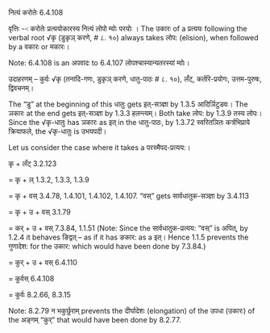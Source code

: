 

 नित्यं करोतेः 6.4.108 


वृत्तिः --ः करोतेः प्रत्‍ययोकारस्‍य नित्‍यं लोपो म्‍वोः परयोः । The उकारः of a प्रत्ययः following the verbal root √कृ (डुकृञ् करणे, # ८. १०) always takes लोप: (elision), when followed by a वकारः or मकारः। 

Note: 6.4.108 is an अपवादः to 6.4.107 लोपश्चास्यान्यतरस्यां म्वोः। 


उदाहरणम् – कुर्वः √कृ (तनादि-गणः, डुकृञ् करणे, धातु-पाठः # ८. १०), लँट्, कर्तरि-प्रयोगः, उत्तम-पुरुषः, द्विवचनम्। 


The “डु” at the beginning of this धातुः gets इत्-सञ्ज्ञा by 1.3.5 आदिर्ञिटुडवः। The ञकारः at the end gets इत्-सञ्ज्ञा by 1.3.3 हलन्त्यम्। Both take लोप: by 1.3.9 तस्य लोपः। Since the √कृ-धातुः has ञकारः as इत् in the धातु-पाठः, by 1.3.72 स्वरितञितः कर्त्रभिप्राये क्रियाफले, the √कृ-धातुः is उभयपदी। 


Let us consider the case where it takes a परस्मैपद-प्रत्यय:। 


कृ + लँट् 3.2.123 

= कृ + ल् 1.3.2, 1.3.3, 1.3.9 

= कृ + वस् 3.4.78, 1.4.101, 1.4.102, 1.4.107. “वस्” gets सार्वधातुक-सञ्ज्ञा by 3.4.113 

= कृ + उ + वस् 3.1.79 

= कर् + उ + वस् 7.3.84, 1.1.51 (Note: Since the सार्वधातुक-प्रत्यय: “वस्” is अपित्, by 1.2.4 it behaves ङिद्वत् – as if it has ङकार: as a इत्। Hence 1.1.5 prevents the गुणादेश: for the उकार: which would have been done by 7.3.84.) 

= कुर् + उ + वस् 6.4.110 

= कुर्वस् 6.4.108 

= कुर्वः 8.2.66, 8.3.15 

Note: 8.2.79 न भकुर्छुराम् prevents the दीर्घादेशः (elongation) of the उपधा (उकारः) of the अङ्गम् “कुर्” that would have been done by 8.2.77. 


